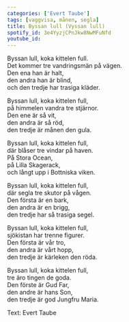 ```yaml
---
categories: ['Evert Taube']
tags: [vaggvisa, månen, segla]
title: Byssan lull (Vyssan lull)
spotify_id: 3e4YyzjCPnJkw8NwMFuNfd
youtube_id:
---
```


Byssan lull, koka kittelen full.  
Det kommer tre vandringsmän på vägen.  
Den ena han är halt,  
den andra han är blind,  
och den tredje har trasiga kläder.

Byssan lull, koka kittelen full,  
på himmelen vandra tre stjärnor.  
Den ene är så vit,  
den andra är så röd,  
den tredje är månen den gula.

Byssan lull, koka kittelen full,  
där blåser tre vindar på haven.  
På Stora Ocean,  
på Lilla Skagerack,  
och långt upp i Bottniska viken.

Byssan lull, koka kittelen full,  
där segla tre skutor på vågen.  
Den första är en bark,  
den andra är en brigg,  
den tredje har så trasiga segel.

Byssan lull, koka kittelen full,  
sjökistan har trenne figurer.  
Den första är vår tro,  
den andra är vårt hopp,  
den tredje är kärleken den röda.

Byssan lull, koka kittelen full,  
tre äro tingen de goda.  
Den förste är Gud Far,  
den andre är hans Son,  
den tredje är god Jungfru Maria.


Text: Evert Taube
